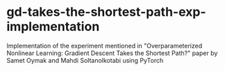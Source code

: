 # gd-takes-the-shortest-path-exp-implementation
Implementation of the experiment mentioned in "Overparameterized Nonlinear Learning: Gradient Descent Takes the Shortest Path?" paper by Samet Oymak and Mahdi Soltanolkotabi using PyTorch
